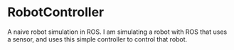 RobotController
===============

A naive  robot simulation in ROS. I am simulating a robot with ROS that uses a sensor, and uses this simple controller to control that robot.

